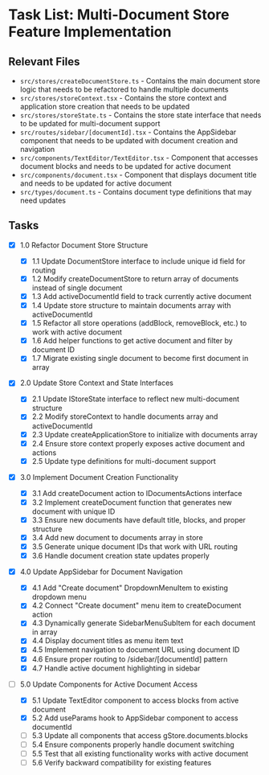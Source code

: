 # Task List: Multi-Document Store Feature Implementation

## Relevant Files

- `src/stores/createDocumentStore.ts` - Contains the main document store logic that needs to be refactored to handle multiple documents
- `src/stores/storeContext.tsx` - Contains the store context and application store creation that needs to be updated
- `src/stores/storeState.ts` - Contains the store state interface that needs to be updated for multi-document support
- `src/routes/sidebar/[documentId].tsx` - Contains the AppSidebar component that needs to be updated with document creation and navigation
- `src/components/TextEditor/TextEditor.tsx` - Component that accesses document blocks and needs to be updated for active document
- `src/components/document.tsx` - Component that displays document title and needs to be updated for active document
- `src/types/document.ts` - Contains document type definitions that may need updates

## Tasks

- [x] 1.0 Refactor Document Store Structure

  - [x] 1.1 Update DocumentStore interface to include unique id field for routing
  - [x] 1.2 Modify createDocumentStore to return array of documents instead of single document
  - [x] 1.3 Add activeDocumentId field to track currently active document
  - [x] 1.4 Update store structure to maintain documents array with activeDocumentId
  - [x] 1.5 Refactor all store operations (addBlock, removeBlock, etc.) to work with active document
  - [x] 1.6 Add helper functions to get active document and filter by document ID
  - [x] 1.7 Migrate existing single document to become first document in array

- [x] 2.0 Update Store Context and State Interfaces

  - [x] 2.1 Update IStoreState interface to reflect new multi-document structure
  - [x] 2.2 Modify storeContext to handle documents array and activeDocumentId
  - [x] 2.3 Update createApplicationStore to initialize with documents array
  - [x] 2.4 Ensure store context properly exposes active document and actions
  - [x] 2.5 Update type definitions for multi-document support

- [x] 3.0 Implement Document Creation Functionality

  - [x] 3.1 Add createDocument action to IDocumentsActions interface
  - [x] 3.2 Implement createDocument function that generates new document with unique ID
  - [x] 3.3 Ensure new documents have default title, blocks, and proper structure
  - [x] 3.4 Add new document to documents array in store
  - [x] 3.5 Generate unique document IDs that work with URL routing
  - [x] 3.6 Handle document creation state updates properly

- [x] 4.0 Update AppSidebar for Document Navigation

  - [x] 4.1 Add "Create document" DropdownMenuItem to existing dropdown menu
  - [x] 4.2 Connect "Create document" menu item to createDocument action
  - [x] 4.3 Dynamically generate SidebarMenuSubItem for each document in array
  - [x] 4.4 Display document titles as menu item text
  - [x] 4.5 Implement navigation to document URL using document ID
  - [x] 4.6 Ensure proper routing to /sidebar/[documentId] pattern
  - [x] 4.7 Handle active document highlighting in sidebar

- [ ] 5.0 Update Components for Active Document Access

  - [x] 5.1 Update TextEditor component to access blocks from active document
  - [x] 5.2 Add useParams hook to AppSidebar component to access documentId
  - [ ] 5.3 Update all components that access gStore.documents.blocks
  - [ ] 5.4 Ensure components properly handle document switching
  - [ ] 5.5 Test that all existing functionality works with active document
  - [ ] 5.6 Verify backward compatibility for existing features
